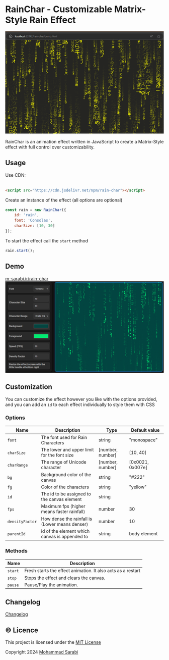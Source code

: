 # RainChar - Customizable Matrix-Style Rain Effect

![A dark background with flowing streams of Japanese characters in and yellow cascading downwards.](assets/banner.png?raw=true)

RainChar is an animation effect written in JavaScript to create a Matrix-Style effect
with full control over customizability.

## Usage

Use CDN:

```html

<script src="https://cdn.jsdelivr.net/npm/rain-char"></script>
```

Create an instance of the effect (all options are optional)

```javascript
const rain = new RainChar({
    id: 'rain',
    font: 'Consolas',
    charSize: [10, 30]
});
```

To start the effect call the `start` method

```javascript
rain.start();
```

## Demo

[m-sarabi.ir/rain-char](https://m-sarabi.ir/rain-char/)
![A matrix-style image generator interface with options for font, character size, character range, background, foreground, speed, density factor, and resizing the effect screen.](assets/demo-screen.png?raw=true)

## Customization

You can customize the effect however you like with the options provided,
and you can add an `id` to each effect individually to style them with CSS

### Options

| Name            | Description                                    | Type             | Default value    |
|-----------------|------------------------------------------------|------------------|------------------|
| `font`          | The font used for Rain Characters              | string           | "monospace"      |
| `charSize`      | The lower and upper limit for the font size    | [number, number] | [10, 40]         |
| `charRange`     | The range of Unicode character                 | [number, number] | [0x0021, 0x007e] |
| `bg`            | Background color of the canvas                 | string           | "#222"           |
| `fg`            | Color of the characters                        | string           | "yellow"         |
| `id`            | The id to be assigned to the canvas element    | string           |                  |
| `fps`           | Maximum fps (higher means faster rainfall)     | number           | 30               |
| `densityFactor` | How dense the rainfall is (Lower means denser) | number           | 10               |
| `parentId`      | id of the element which canvas is appended to  | string           | body element     |

### Methods

| Name    | Description                                                  |
|---------|--------------------------------------------------------------|
| `start` | Fresh starts the effect animation. It also acts as a restart |
| `stop`  | Stops the effect and clears the canvas.                      |
| `pause` | Pause/Play the animation.                                    |

## Changelog

[Changelog](changelog.md)

## ©️ Licence

This project is licensed under the [MIT License](https://opensource.org/license/MIT)

Copyright 2024 [Mohammad Sarabi](https://m-sarabi.ir)

